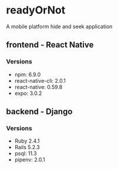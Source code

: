 # readyOrNot
A mobile platform hide and seek application 

## frontend - React Native
### Versions
* npm: 6.9.0
* react-native-cli: 2.0.1
* react-native: 0.59.8
* expo: 3.0.2

## backend - Django
### Versions
* Ruby 2.4.1
* Rails 5.2.3
* psql: 11.3
* pipenv: 2.0.1

